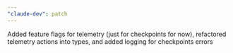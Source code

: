 ```yaml
---
"claude-dev": patch
---
```


Added feature flags for telemetry (just for checkpoints for now), refactored telemetry actions into types, and added logging for checkpoints errors

